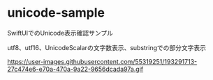 # unicode-sample

SwiftUIでのUnicode表示確認サンプル

utf8、utf16、UnicodeScalarの文字数表示、substringでの部分文字表示

https://user-images.githubusercontent.com/55319251/193291713-27c474e6-e70a-470a-9a22-9656dcada97a.gif
